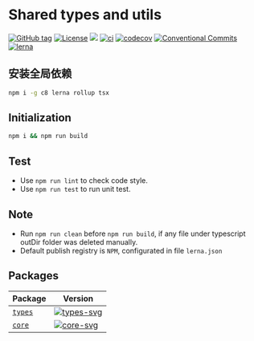 # Shared types and utils


[![GitHub tag](https://img.shields.io/github/tag/waitingsong/shared.svg)]()
[![License](https://img.shields.io/badge/license-MIT-blue.svg)](https://opensource.org/licenses/MIT)
[![](https://img.shields.io/badge/lang-TypeScript-blue.svg)]()
[![ci](https://github.com/waitingsong/shared/workflows/ci/badge.svg)](https://github.com/waitingsong/shared/actions?query=workflow%3A%22ci%22)
[![codecov](https://codecov.io/gh/waitingsong/shared/branch/main/graph/badge.svg?token=VN3Y815SPX)](https://codecov.io/gh/waitingsong/shared)
[![Conventional Commits](https://img.shields.io/badge/Conventional%20Commits-1.0.0-yellow.svg)](https://conventionalcommits.org)
[![lerna](https://img.shields.io/badge/maintained%20with-lerna-cc00ff.svg)](https://lernajs.io/)


## 安装全局依赖
```sh
npm i -g c8 lerna rollup tsx
```

## Initialization

```sh
npm i && npm run build
```


## Test

- Use `npm run lint` to check code style.
- Use `npm run test` to run unit test.


## Note

- Run `npm run clean` before `npm run build`, if any file under typescript outDir folder was deleted manually.
- Default publish registry is `NPM`, configurated in file `lerna.json`


## Packages

| Package   | Version                  |
| --------- | ------------------------ |
| [`types`] | [![types-svg]][types-ch] |
| [`core`]  | [![core-svg]][core-ch]   |


[`types`]: https://github.com/waitingsong/shared/tree/master/packages/types
[types-svg]: https://img.shields.io/npm/v/@waiting/shared-types.svg?maxAge=7200
[types-ch]: https://github.com/waitingsong/shared/tree/master/packages/types/CHANGELOG.md
[types-d-svg]: https://david-dm.org/waitingsong/shared.svg?path=packages/types
[types-d-link]: https://david-dm.org/waitingsong/shared.svg?path=packages/types
[types-dd-svg]: https://david-dm.org/waitingsong/shared/dev-status.svg?path=packages/types
[types-dd-link]: https://david-dm.org/waitingsong/shared?path=packages/types#info=devDependencies

[`types-dev`]: https://github.com/waitingsong/shared/tree/master/packages/shared-types-dev
[types-dev-svg]: https://img.shields.io/npm/v/@waiting/shared-types-dev.svg?maxAge=7200
[types-dev-ch]: https://github.com/waitingsong/shared/tree/master/packages/shared-types-dev/CHANGELOG.md
[types-dev-d-svg]: https://david-dm.org/waitingsong/shared.svg?path=packages/shared-types-dev
[types-dev-d-link]: https://david-dm.org/waitingsong/shared.svg?path=packages/shared-types-dev
[types-dev-dd-svg]: https://david-dm.org/waitingsong/shared/dev-status.svg?path=packages/shared-types-dev
[types-dev-dd-link]: https://david-dm.org/waitingsong/shared?path=packages/shared-types-dev#info=devDependencies

[`core`]: https://github.com/waitingsong/shared/tree/master/packages/core
[core-svg]: https://img.shields.io/npm/v/@waiting/shared-core.svg?maxAge=7200
[core-ch]: https://github.com/waitingsong/shared/tree/master/packages/demo/CHANGELOG.md
[core-d-svg]: https://david-dm.org/waitingsong/shared.svg?path=packages/core
[core-d-link]: https://david-dm.org/waitingsong/shared.svg?path=packages/core
[core-dd-svg]: https://david-dm.org/waitingsong/shared/dev-status.svg?path=packages/core
[core-dd-link]: https://david-dm.org/waitingsong/shared?path=packages/core#info=devDependencies

